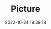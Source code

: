 ---
weight: 1
images:
- /images/edited/139.jpeg
title: Picture
date: 2022-10-24 19:39:18
tags: [luminarneo,work,ILCE7M3,70.0,person]
---